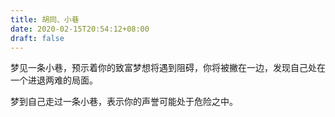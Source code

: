 ```yaml
---
title: 胡同、小巷
date: 2020-02-15T20:54:12+08:00
draft: false
---
```


梦见一条小巷，预示着你的致富梦想将遇到阻碍，你将被撇在一边，发现自己处在一个进退两难的局面。


梦到自己走过一条小巷，表示你的声誉可能处于危险之中。
